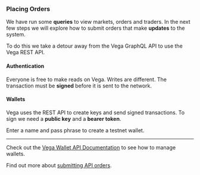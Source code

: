 ### Placing Orders 

We have run some **queries** to view markets, orders and traders. In the next few steps we will explore how to submit orders that make **updates** to the system.

To do this we take a detour away from the Vega GraphQL API to use the Vega REST API.

#### Authentication

Everyone is free to make reads on Vega. Writes are different. The transaction must be **signed** before it is sent to the network.

#### Wallets

Vega uses the REST API to create keys and send signed transactions. To sign we need a **public key** and a **bearer token**.

Enter a name and pass phrase to create a testnet wallet.
___

Check out the <a href="https://docs.fairground.vega.xyz/docs/api-howtos/wallet/" target="_blank">Vega Wallet API Documentation</a> to see how to manage wallets.

Find out more about <a href="https://docs.fairground.vega.xyz/docs/api-howtos/submit-order/" target="_blank">submitting API orders</a>.



